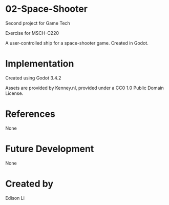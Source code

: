 # 02-Space-Shooter
Second project for Game Tech

Exercise for MSCH-C220

A user-controlled ship for a space-shooter game. Created in Godot.

# Implementation
Created using Godot 3.4.2

Assets are provided by Kenney.nl, provided under a CC0 1.0 Public Domain License.

# References
None

# Future Development
None

# Created by
Edison Li
